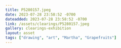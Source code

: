 ```yaml
---
title: P5280157.jpeg
date: 2023-07-28 23:58:52 -0700
dateadded: 2023-07-28 23:58:52 -0700
link: /assets/clearings/P5280157.jpeg
gallery: clearings-exhibition
layout: asset
tags: ["drawing", "art", "Martha", "Grapefruits"]
--- 
```

